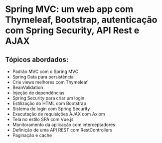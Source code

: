 # Spring MVC: um web app com Thymeleaf, Bootstrap, autenticação com Spring Security, API Rest e AJAX

## Tópicos abordados:
- Padrão MVC com o Spring MVC
- Spring Data para persistência
- Crie views melhores com Thymeleaf
- BeanValidation
- Injeção de dependências
- Spring Security para criar um login
- Estilização do HTML com Bootstrap
- Sistema de login com Spring Security
- Executação de requisições AJAX com Axiom
- Tela no estilo SPA com Vue.js
- Monitoramento da aplicação com interceptadores
- Definição de uma API REST com RestControllers
- Paginação e cache